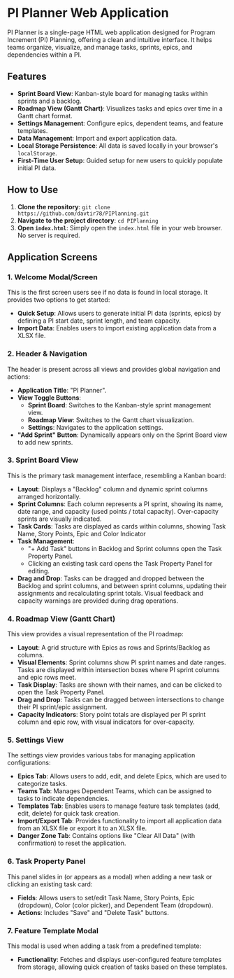 # PI Planner Web Application

PI Planner is a single-page HTML web application designed for Program Increment (PI) Planning, offering a clean and intuitive interface. It helps teams organize, visualize, and manage tasks, sprints, epics, and dependencies within a PI.

## Features

*   **Sprint Board View**: Kanban-style board for managing tasks within sprints and a backlog.
*   **Roadmap View (Gantt Chart)**: Visualizes tasks and epics over time in a Gantt chart format.
*   **Settings Management**: Configure epics, dependent teams, and feature templates.
*   **Data Management**: Import and export application data.
*   **Local Storage Persistence**: All data is saved locally in your browser's `localStorage`.
*   **First-Time User Setup**: Guided setup for new users to quickly populate initial PI data.

## How to Use

1.  **Clone the repository**:
    `git clone https://github.com/davtir78/PIPlanning.git`
2.  **Navigate to the project directory**:
    `cd PIPlanning`
3.  **Open `index.html`**:
    Simply open the `index.html` file in your web browser. No server is required.

## Application Screens

### 1. Welcome Modal/Screen

This is the first screen users see if no data is found in local storage. It provides two options to get started:

*   **Quick Setup**: Allows users to generate initial PI data (sprints, epics) by defining a PI start date, sprint length, and team capacity.
*   **Import Data**: Enables users to import existing application data from a XLSX file.

### 2. Header & Navigation

The header is present across all views and provides global navigation and actions:

*   **Application Title**: "PI Planner".
*   **View Toggle Buttons**:
    *   **Sprint Board**: Switches to the Kanban-style sprint management view.
    *   **Roadmap View**: Switches to the Gantt chart visualization.
    *   **Settings**: Navigates to the application settings.
*   **"Add Sprint" Button**: Dynamically appears only on the Sprint Board view to add new sprints.

### 3. Sprint Board View

This is the primary task management interface, resembling a Kanban board:

*   **Layout**: Displays a "Backlog" column and dynamic sprint columns arranged horizontally.
*   **Sprint Columns**: Each column represents a PI sprint, showing its name, date range, and capacity (used points / total capacity). Over-capacity sprints are visually indicated.
*   **Task Cards**: Tasks are displayed as cards within columns, showing Task Name, Story Points, Epic and Color Indicator
*   **Task Management**:
    *   "+ Add Task" buttons in Backlog and Sprint columns open the Task Property Panel.
    *   Clicking an existing task card opens the Task Property Panel for editing.
*   **Drag and Drop**: Tasks can be dragged and dropped between the Backlog and sprint columns, and between sprint columns, updating their assignments and recalculating sprint totals. Visual feedback and capacity warnings are provided during drag operations.

### 4. Roadmap View (Gantt Chart)

This view provides a visual representation of the PI roadmap:

*   **Layout**: A grid structure with Epics as rows and Sprints/Backlog as columns.
*   **Visual Elements**: Sprint columns show PI sprint names and date ranges. Tasks are displayed within intersection boxes where PI sprint columns and epic rows meet.
*   **Task Display**: Tasks are shown with their names, and can be clicked to open the Task Property Panel.
*   **Drag and Drop**: Tasks can be dragged between intersections to change their PI sprint/epic assignment.
*   **Capacity Indicators**: Story point totals are displayed per PI sprint column and epic row, with visual indicators for over-capacity.

### 5. Settings View

The settings view provides various tabs for managing application configurations:

*   **Epics Tab**: Allows users to add, edit, and delete Epics, which are used to categorize tasks.
*   **Teams Tab**: Manages Dependent Teams, which can be assigned to tasks to indicate dependencies.
*   **Templates Tab**: Enables users to manage feature task templates (add, edit, delete) for quick task creation.
*   **Import/Export Tab**: Provides functionality to import all application data from an XLSX file or export it to an XLSX file.
*   **Danger Zone Tab**: Contains options like "Clear All Data" (with confirmation) to reset the application.

### 6. Task Property Panel

This panel slides in (or appears as a modal) when adding a new task or clicking an existing task card:

*   **Fields**: Allows users to set/edit Task Name, Story Points, Epic (dropdown), Color (color picker), and Dependent Team (dropdown).
*   **Actions**: Includes "Save" and "Delete Task" buttons.

### 7. Feature Template Modal

This modal is used when adding a task from a predefined template:

*   **Functionality**: Fetches and displays user-configured feature templates from storage, allowing quick creation of tasks based on these templates.
